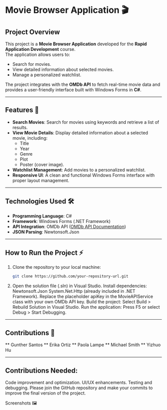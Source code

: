# Movie Browser Application 🎬

## Project Overview  
This project is a **Movie Browser Application** developed for the **Rapid Application Development** course.  
The application allows users to:  
- Search for movies.  
- View detailed information about selected movies.  
- Manage a personalized watchlist.  

The project integrates with the **OMDb API** to fetch real-time movie data and provides a user-friendly interface built with Windows Forms in **C#**.  

---

## Features 🚀  
- **Search Movies**: Search for movies using keywords and retrieve a list of results.  
- **View Movie Details**: Display detailed information about a selected movie, including:  
  - Title  
  - Year  
  - Genre  
  - Plot  
  - Poster (cover image).  
- **Watchlist Management**: Add movies to a personalized watchlist.  
- **Responsive UI**: A clean and functional Windows Forms interface with proper layout management.  

---

## Technologies Used 🛠️  
- **Programming Language**: C#  
- **Framework**: Windows Forms (.NET Framework)  
- **API Integration**: OMDb API ([OMDb API Documentation](https://www.omdbapi.com/))  
- **JSON Parsing**: Newtonsoft.Json  

---

## How to Run the Project ⚡  
1. Clone the repository to your local machine:  
   ```bash
   git clone https://github.com/your-repository-url.git
2. Open the solution file (.sln) in Visual Studio.
Install dependencies:
Newtonsoft.Json
System.Net.Http (already included in .NET Framework).
Replace the placeholder apiKey in the MovieAPIService class with your own OMDb API key.
Build the project:
Select Build > Rebuild Solution in Visual Studio.
Run the application:
Press F5 or select Debug > Start Debugging.

---
## Contributions 👥
** Gunther Santos
** Erika Ortiz
** Paola Lampe
** Michael Smith
** Yizhuo Hu

---
## Contributions Needed:
Code improvement and optimization.
UI/UX enhancements.
Testing and debugging.
Please join the GitHub repository and make your commits to improve the final version of the project.

Screenshots 🖼️
